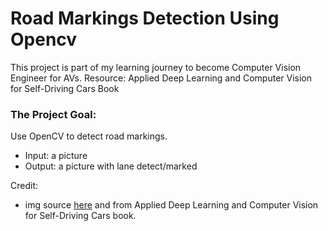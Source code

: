 # Road Markings Detection Using Opencv

This project is part of my learning journey to become Computer Vision Engineer for AVs.
Resource: Applied Deep Learning and Computer Vision for Self-Driving Cars Book

### The Project Goal:

Use OpenCV to detect road markings.

- Input: a picture
- Output: a picture with lane detect/marked

Credit:

- img source [here](https://www.rawpixel.com/) and from Applied Deep Learning and Computer Vision for Self-Driving Cars book.
